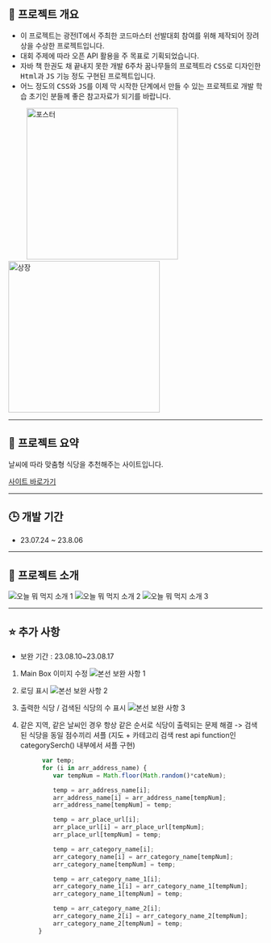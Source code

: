 ## :ledger: 프로젝트 개요
<ul>
   <li>이 프로젝트는 광전IT에서 주최한 코드마스터 선발대회 참여를 위해 제작되어 장려상을 수상한 프로젝트입니다.</li>
   <li>대회 주제에 따라 오픈 API 활용을 주 목표로 기획되었습니다.</li> 
   <li>자바 책 한권도 채 끝내지 못한 개발 6주차 꿈나무들의 프로젝트라 <kbd>CSS</kbd>로 디자인한 <kbd>Html</kbd>과 <kbd>JS</kbd> 기능 정도 구현된 프로젝트입니다.</li>
   <li>어느 정도의 <kbd>CSS</kbd>와 <kbd>JS</kbd>를 이제 막 시작한 단계에서 만들 수 있는 프로젝트로 개발 학습 초기인 분들께 좋은 참고자료가 되기를 바랍니다.</li>
</ul>   
&emsp;&emsp;<kbd style="width:300px; border: 1px solid ligthgray;">
   <img style="width:300px;" alt="포스터" src="https://github.com/KSJ0314/What_to_eat_today/assets/132119447/07d32d4e-7a6b-49be-8763-4f1c753155c7">
</kbd>
&emsp;&emsp;<kbd style="width:300px; border: 1px solid ligthgray;">
   <img style="width:300px;" alt="상장" src="https://github.com/KSJ0314/What_to_eat_today/assets/132119447/99a1da07-c12f-479c-9ae9-c4f00b012190">
</kbd>



---

## :blue_book: 프로젝트 요약
날씨에 따라 맞춤형 식당을 추천해주는 사이트입니다.

[사이트 바로가기](https://cmkj0314.neocities.org/)

---

## :clock3: 개발 기간
* 23.07.24 ~ 23.8.06

---

## :orange_book: 프로젝트 소개

![오늘 뭐 먹지 소개 1](https://github.com/KSJ0314/codemasickdang/assets/132119447/97d1cd33-f624-416e-b039-25c3aaba6018)
![오늘 뭐 먹지 소개 2](https://github.com/KSJ0314/codemasickdang/assets/132119447/5e3f0299-12ba-4b79-9473-5d80d5d259a6)
![오늘 뭐 먹지 소개 3](https://github.com/KSJ0314/codemasickdang/assets/132119447/bcac43fc-80aa-48de-ba24-54c143d369a2)

---

## :star: 추가 사항

* 보완 기간 : 23.08.10~23.08.17

1. Main Box 이미지 수정
![본선 보완 사항 1](https://github.com/KSJ0314/codemasickdang/assets/132119447/581c6c75-758e-41e6-9c3d-1bcad83c0d86)

2. 로딩 표시
![본선 보완 사항 2](https://github.com/KSJ0314/codemasickdang/assets/132119447/31da93c2-a542-4631-a5fb-b5c95f0ccc7d)

3. 출력한 식당 / 검색된 식당의 수 표시
![본선 보완 사항 3](https://github.com/KSJ0314/codemasickdang/assets/132119447/32db7263-6c04-4a76-bcb6-91e1f9dd4f03)

4. 같은 지역, 같은 날씨인 경우 항상 같은 순서로 식당이 출력되는 문제 해결
   -> 검색된 식당을 동일 점수끼리 셔플
      (지도 + 카테고리 검색 rest api function인 categorySerch() 내부에서 셔플 구현)
   
   ```JavaScript
         var temp;
         for (i in arr_address_name) {
            var tempNum = Math.floor(Math.random()*cateNum);

            temp = arr_address_name[i];
            arr_address_name[i] = arr_address_name[tempNum];
            arr_address_name[tempNum] = temp;

            temp = arr_place_url[i];
            arr_place_url[i] = arr_place_url[tempNum];
            arr_place_url[tempNum] = temp;

            temp = arr_category_name[i];
            arr_category_name[i] = arr_category_name[tempNum];
            arr_category_name[tempNum] = temp;

            temp = arr_category_name_1[i];
            arr_category_name_1[i] = arr_category_name_1[tempNum];
            arr_category_name_1[tempNum] = temp;

            temp = arr_category_name_2[i];
            arr_category_name_2[i] = arr_category_name_2[tempNum];
            arr_category_name_2[tempNum] = temp;
        }
   ```
